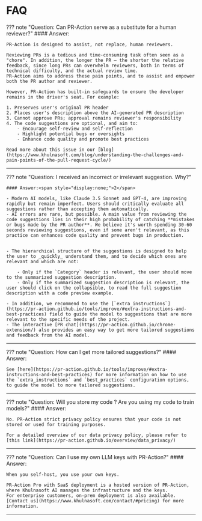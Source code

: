 # FAQ

??? note "Question: Can PR-Action serve as a substitute for a human reviewer?"
    #### Answer:<span style="display:none;">1</span>

    PR-Action is designed to assist, not replace, human reviewers.

    Reviewing PRs is a tedious and time-consuming task often seen as a "chore". In addition, the longer the PR – the shorter the relative feedback, since long PRs can overwhelm reviewers, both in terms of technical difficulty, and the actual review time.
    PR-Action aims to address these pain points, and to assist and empower both the PR author and reviewer.

    However, PR-Action has built-in safeguards to ensure the developer remains in the driver's seat. For example:

    1. Preserves user's original PR header
    2. Places user's description above the AI-generated PR description
    3. Cannot approve PRs; approval remains reviewer's responsibility
    4. The code suggestions are optional, and aim to:
        - Encourage self-review and self-reflection
        - Highlight potential bugs or oversights
        - Enhance code quality and promote best practices

    Read more about this issue in our [blog](https://www.khulnasoft.com/blog/understanding-the-challenges-and-pain-points-of-the-pull-request-cycle/)

___

??? note "Question: I received an incorrect or irrelevant suggestion. Why?"

    #### Answer:<span style="display:none;">2</span>

    - Modern AI models, like Claude 3.5 Sonnet and GPT-4, are improving rapidly but remain imperfect. Users should critically evaluate all suggestions rather than accepting them automatically.
    - AI errors are rare, but possible. A main value from reviewing the code suggestions lies in their high probability of catching **mistakes or bugs made by the PR author**. We believe it's worth spending 30-60 seconds reviewing suggestions, even if some aren't relevant, as this practice can enhances code quality and prevent bugs in production.


    - The hierarchical structure of the suggestions is designed to help the user to _quickly_ understand them, and to decide which ones are relevant and which are not:
    
        - Only if the `Category` header is relevant, the user should move to the summarized suggestion description.
        - Only if the summarized suggestion description is relevant, the user should click on the collapsible, to read the full suggestion description with a code preview example.

    - In addition, we recommend to use the [`extra_instructions`](https://pr-action.github.io/tools/improve/#extra-instructions-and-best-practices) field to guide the model to suggestions that are more relevant to the specific needs of the project. 
    - The interactive [PR chat](https://pr-action.github.io/chrome-extension/) also provides an easy way to get more tailored suggestions and feedback from the AI model.

___

??? note "Question: How can I get more tailored suggestions?"
    #### Answer:<span style="display:none;">3</span>

    See [here](https://pr-action.github.io/tools/improve/#extra-instructions-and-best-practices) for more information on how to use the `extra_instructions` and `best_practices` configuration options, to guide the model to more tailored suggestions.

___

??? note "Question: Will you store my code ? Are you using my code to train models?"
    #### Answer:<span style="display:none;">4</span>

    No. PR-Action strict privacy policy ensures that your code is not stored or used for training purposes.
    
    For a detailed overview of our data privacy policy, please refer to [this link](https://pr-action.github.io/overview/data_privacy/)

___

??? note "Question: Can I use my own LLM keys with PR-Action?"
    #### Answer:<span style="display:none;">5</span>

    When you self-host, you use your own keys. 

    PR-Action Pro with SaaS deployment is a hosted version of PR-Action, where Khulnasoft AI manages the infrastructure and the keys.
    For enterprise customers, on-prem deployment is also available. [Contact us](https://www.khulnasoft.com/contact/#pricing) for more information.

___